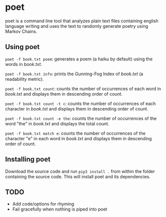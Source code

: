 poet
============
poet is a command line tool that analyzes plain text files containing english language writing and uses the text to randomly generate poetry using Markov Chains.

## Using poet
`poet -f book.txt poem`: generates a poem (a haiku by default) using the words in _book.txt_.

`poet -f book.txt info`: prints the Gunning-Fog Index of _book.txt_ (a readability metric).

`poet -f book.txt count`: counts the number of occurrences of each word in _book.txt_ and displays them in descending order of count.

`poet -f book.txt count -t c`: counts the number of occurrences of each character in _book.txt_ and displays them in descending order of count.

`poet -f book.txt count -e the`: counts the number of occurrences of the word "the" in _book.txt_ and displays the total count.

`poet -f book.txt match e`: counts the number of occurrences of the character "e" in each word in _book.txt_ and displays them in descending order of count.


## Installing poet
Download the source code and run `pip3 install .` from within the folder containing the source code. This will install poet and its dependencies.

## TODO
- Add code/options for rhyming
- Fail gracefully when nothing is piped into poet
